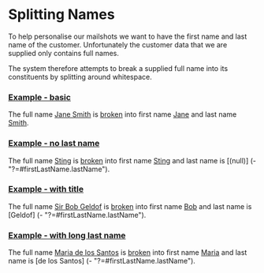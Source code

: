 # Splitting Names

To help personalise our mailshots we want to have the first name and last name of the customer. 
Unfortunately the customer data that we are supplied only contains full names.

The system therefore attempts to break a supplied full name into its constituents by splitting around whitespace.

### [Example - basic](- "basic")

The full name [Jane Smith](- "#name") is [broken](- "#firstLastName = split(#name)") into first name [Jane](- "?=#firstLastName.firstName") and last name [Smith](- "?=#firstLastName.lastName").

### [Example - no last name](- "no last name")

The full name [Sting](- "#name") is [broken](- "#firstLastName = split(#name)") into first name [Sting](- "?=#firstLastName.firstName") and last name is [(null)] (- "?=#firstLastName.lastName").

### [Example - with title](- "with title")

The full name [Sir Bob Geldof](- "#name") is [broken](- "#firstLastName = split(#name)") into first name [Bob](- "?=#firstLastName.firstName") and last name is [Geldof] (- "?=#firstLastName.lastName").

### [Example - with long last name](- "with long last name")

The full name [Maria de los Santos](- "#name") is [broken](- "#firstLastName = split(#name)") into first name [Maria](- "?=#firstLastName.firstName") and last name is [de los Santos] (- "?=#firstLastName.lastName").